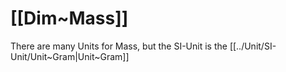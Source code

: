 
# [[Dim~Mass]] 

There are many Units for Mass, but the SI-Unit is the [[../Unit/SI-Unit/Unit~Gram|Unit~Gram]] 

